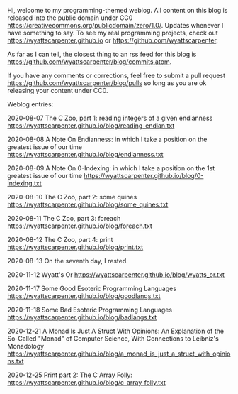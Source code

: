 Hi, welcome to my programming-themed weblog. All content on this blog is released into the public domain under CC0 https://creativecommons.org/publicdomain/zero/1.0/. Updates whenever I have something to say. To see my real programming projects, check out https://wyattscarpenter.github.io or https://github.com/wyattscarpenter.

As far as I can tell, the closest thing to an rss feed for this blog is https://github.com/wyattscarpenter/blog/commits.atom.

If you have any comments or corrections, feel free to submit a pull request https://github.com/wyattscarpenter/blog/pulls so long as you are ok releasing your content under CC0.

Weblog entries:

2020-08-07 The C Zoo, part 1: reading integers of a given endianness https://wyattscarpenter.github.io/blog/reading_endian.txt

2020-08-08 A Note On Endianness: in which I take a position on the greatest issue of our time https://wyattscarpenter.github.io/blog/endianness.txt

2020-08-09 A Note On 0-Indexing: in which I take a position on the 1st greatest issue of our time https://wyattscarpenter.github.io/blog/0-indexing.txt

2020-08-10 The C Zoo, part 2: some quines https://wyattscarpenter.github.io/blog/some_quines.txt

2020-08-11 The C Zoo, part 3: foreach https://wyattscarpenter.github.io/blog/foreach.txt

2020-08-12 The C Zoo, part 4: print https://wyattscarpenter.github.io/blog/print.txt

2020-08-13 On the seventh day, I rested.

2020-11-12 Wyatt's Or https://wyattscarpenter.github.io/blog/wyatts_or.txt

2020-11-17 Some Good Esoteric Programming Languages https://wyattscarpenter.github.io/blog/goodlangs.txt

2020-11-18 Some Bad Esoteric Programming Languages https://wyattscarpenter.github.io/blog/badlangs.txt

2020-12-21 A Monad Is Just A Struct With Opinions: An Explanation of the So-Called "Monad" of Computer Science, With Connections to Leibniz's Monadology https://wyattscarpenter.github.io/blog/a_monad_is_just_a_struct_with_opinions.txt

2020-12-25 Print part 2: The C Array Folly: https://wyattscarpenter.github.io/blog/c_array_folly.txt

